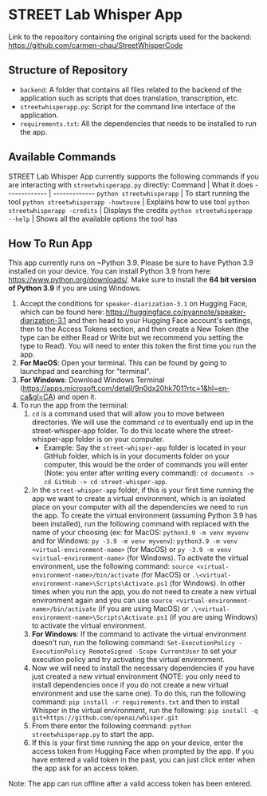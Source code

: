 # STREET Lab Whisper App
Link to the repository containing the original scripts used for the backend: https://github.com/carmen-chau/StreetWhisperCode

## Structure of Repository 
- ```backend```: A folder that contains all files related to the backend of the application such as scripts that does translation, transcription, etc. 
- ```streetwhisperapp.py```: Script for the command line interface of the application.
- ```requirements.txt```: All the dependencies that needs to be installed to run the app.

## Available Commands
STREET Lab Whisper App currently supports the following commands if you are interacting with ```streetwhisperapp.py``` directly:
Command  | What it does
------------- | -------------
`python streetwhisperapp` | To start running the tool 
`python streetwhisperapp -howtouse` | Explains how to use tool
`python streetwhisperapp -credits`  | Displays the credits
`python streetwhisperapp --help` | Shows all the available options the tool has 

## How To Run App
This app currently runs on ~Python 3.9. Please be sure to have Python 3.9 installed on your device. You can install Python 3.9 from here: https://www.python.org/downloads/. Make sure to install the **64 bit version of Python 3.9** if you are using Windows. 

1. Accept the conditions for ```speaker-diarization-3.1``` on Hugging Face, which can be found here: https://huggingface.co/pyannote/speaker-diarization-3.1 and then head to your Hugging Face account's settings, then to the Access Tokens section, and then create a New Token (the type can be either Read or Write but we recommend you setting the type to Read). You will need to enter this token the first time you run the app.
2. **For MacOS**: Open your terminal. This can be found by going to launchpad and searching for "terminal".
2. **For Windows**: Download Windows Terminal (https://apps.microsoft.com/detail/9n0dx20hk701?rtc=1&hl=en-ca&gl=CA) and open it.
3. To run the app from the terminal:
    1. ```cd``` is a command used that will allow you to move between directories. We will use the command ```cd``` to eventually end up in the street-whisper-app folder. To do this locate where the street-whisper-app folder is on your computer. 
        - Example: Say the ```street-whisper-app``` folder is located in your GitHub folder, which is in your documents folder on your computer, this would be the order of commands you will enter (Note: you enter after writing every command): ```cd documents -> cd GitHub -> cd street-whisper-app```.
    2. In the ```street-whisper-app``` folder, if this is your first time running the app we want to create a virtual environment, which is an isolated place on your computer with all the dependencies we need to run the app. To create the virtual environment (assuming Python 3.9 has been installed), run the following command with <virtual-environment-name> replaced with the name of your choosing (ex: for MacOS: ```python3.9 -m venv myvenv``` and for Windows: ```py -3.9 -m venv myvenv```): ```python3.9 -m venv <virtual-environment-name>``` (for MacOS) or ```py -3.9 -m venv <virtual-environment-name>``` (for Windows). To activate the virtual environment, use the following command: ```source <virtual-environment-name>/bin/activate``` (for MacOS) or ```.\<virtual-environment-name>\Scripts\Activate.ps1``` (for Windows). In other times when you run the app, you do not need to create a new virtual environment again and you can use ```source <virtual-environment-name>/bin/activate``` (if you are using MacOS) or ```.\<virtual-environment-name>\Scripts\Activate.ps1``` (if you are using Windows) to activate the virtual environment.
    3. **For Windows**: If the command to activate the virtual environment doesn't run, run the following command: ```Set-ExecutionPolicy -ExecutionPolicy RemoteSigned -Scope CurrentUser``` to set your execution policy and try activating the virtual environment. 
    4. Now we will need to install the necessary dependencies if you have just created a new virtual environment (NOTE: you only need to install dependencies once if you do not create a new virtual environment and use the same one). To do this, run the following command: ```pip install -r requirements.txt``` and then to install Whisper in the virtual environment, run the following: ```pip install -q git+https://github.com/openai/whisper.git```
    5. From there enter the following command: ```python streetwhisperapp.py``` to start the app.
    6. If this is your first time running the app on your device, enter the access token from Hugging Face when prompted by the app. If you have entered a valid token in the past, you can just click enter when the app ask for an access token.

Note: The app can run offline after a valid access token has been entered.
